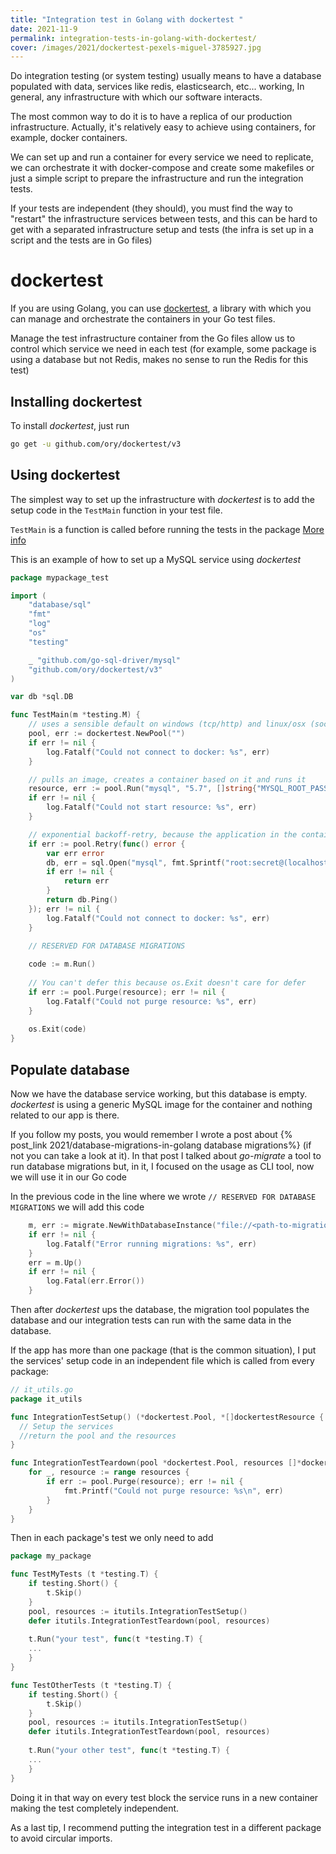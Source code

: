 ```yaml
---
title: "Integration test in Golang with dockertest "
date: 2021-11-9
permalink: integration-tests-in-golang-with-dockertest/
cover: /images/2021/dockertest-pexels-miguel-3785927.jpg
---
```


Do integration testing (or system testing) usually means to have a database populated with data, services like redis, elasticsearch, etc... working, In general, any infrastructure with which our software interacts.

The most common way to do it is to have a replica of our production infrastructure. Actually, it's relatively easy to achieve using containers, for example, docker containers. 

We can set up and run a container for every service we need to replicate, we can orchestrate it with docker-compose and create some makefiles or just a simple script to prepare the infrastructure and run the integration tests.

If your tests are independent (they should), you must find the way to "restart" the infrastructure services between tests, and this can be hard to get with a separated infrastructure setup and tests (the infra is set up in a script and the tests are in Go files) 

# dockertest
If you are using Golang, you can use [dockertest](https://github.com/ory/dockertest), a library with which you can manage and orchestrate the containers in your Go test files.

Manage the test infrastructure container from the Go files allow us to control which service we need in each test (for example, some package is using a database but not Redis, makes no sense to run the Redis for this test)

## Installing dockertest

To install _dockertest_, just run
```bash
go get -u github.com/ory/dockertest/v3
```

## Using dockertest 

The simplest way to set up the infrastructure with _dockertest_ is to add the setup code in the `TestMain` function in your test file.

`TestMain` is a function is called before running the tests in the package [More info](https://medium.com/goingogo/why-use-testmain-for-testing-in-go-dafb52b406bc)

This is an example of how to set up a MySQL service using _dockertest_
```go
package mypackage_test

import (
	"database/sql"
	"fmt"
	"log"
	"os"
	"testing"

	_ "github.com/go-sql-driver/mysql"
	"github.com/ory/dockertest/v3"
)

var db *sql.DB

func TestMain(m *testing.M) {
	// uses a sensible default on windows (tcp/http) and linux/osx (socket)
	pool, err := dockertest.NewPool("")
	if err != nil {
		log.Fatalf("Could not connect to docker: %s", err)
	}

	// pulls an image, creates a container based on it and runs it
	resource, err := pool.Run("mysql", "5.7", []string{"MYSQL_ROOT_PASSWORD=secret"})
	if err != nil {
		log.Fatalf("Could not start resource: %s", err)
	}

	// exponential backoff-retry, because the application in the container might not be ready to accept connections yet
	if err := pool.Retry(func() error {
		var err error
		db, err = sql.Open("mysql", fmt.Sprintf("root:secret@(localhost:%s)/mysql", resource.GetPort("3306/tcp")))
		if err != nil {
			return err
		}
		return db.Ping()
	}); err != nil {
		log.Fatalf("Could not connect to docker: %s", err)
	}

    // RESERVED FOR DATABASE MIGRATIONS    
        
	code := m.Run()
	
	// You can't defer this because os.Exit doesn't care for defer
	if err := pool.Purge(resource); err != nil {
		log.Fatalf("Could not purge resource: %s", err)
	}
	
	os.Exit(code)
}
```

## Populate database
Now we have the database service working, but this database is empty. _dockertest_ is using a generic MySQL image for the container and nothing related to our app is there. 

If you follow my posts, you would remember I wrote a post about {% post_link 2021/database-migrations-in-golang database migrations%} (if not you can take a look at it). In that post I talked about _go-migrate_ a tool to run database migrations but, in it, I focused on the usage as CLI tool, now we will use it in our Go code

In the previous code in the line where we wrote `// RESERVED FOR DATABASE MIGRATIONS` we will add this code

```go
    m, err := migrate.NewWithDatabaseInstance("file://<path-to-migration-folder>, "mysql", driver)
    if err != nil {
        log.Fatalf("Error running migrations: %s", err)
    }
    err = m.Up()
    if err != nil {
        log.Fatal(err.Error())
    }
```

Then after _dockertest_ ups the database, the migration tool populates the database and our integration tests can run with the same data in the database.

If the app has more than one package (that is the common situation), I put the services' setup code in an independent file which is called from every package:

```go
// it_utils.go
package it_utils

func IntegrationTestSetup() (*dockertest.Pool, *[]dockertestResource {
  // Setup the services
  //return the pool and the resources
}

func IntegrationTestTeardown(pool *dockertest.Pool, resources []*dockertest.Resource) {
	for _, resource := range resources {
		if err := pool.Purge(resource); err != nil {
			fmt.Printf("Could not purge resource: %s\n", err)
		}
	}
}
```

Then in each package's test we only need to add

```go
package my_package

func TestMyTests (t *testing.T) {
    if testing.Short() {
		t.Skip()
	}
	pool, resources := itutils.IntegrationTestSetup()
	defer itutils.IntegrationTestTeardown(pool, resources)
	
	t.Run("your test", func(t *testing.T) {
	...
	}
}

func TestOtherTests (t *testing.T) {
    if testing.Short() {
		t.Skip()
	}
	pool, resources := itutils.IntegrationTestSetup()
	defer itutils.IntegrationTestTeardown(pool, resources)
	
	t.Run("your other test", func(t *testing.T) {
	...
	}
}
```

Doing it in that way on every test block the service runs in a new container making the test completely independent.

As a last tip, I recommend putting the integration test in a different package to avoid circular imports.
